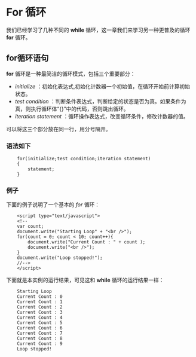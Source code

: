 # For 循环

我们已经学习了几种不同的 **while** 循环，这一章我们来学习另一种更普及的循环 **for** 循环。

## for循环语句

**for** 循环是一种最简洁的循环模式，包括三个重要部分：  

- *initialize* ：初始化表达式,初始化计数器一个初始值，在循环开始前计算初始状态。  
- *test condition* ：判断条件表达式，判断给定的状态是否为真。如果条件为真，则执行循环体“{}”中的代码，否则跳出循环。  
- *iteration statement* ：循环操作表达式，改变循环条件，修改计数器的值。  

可以将这三个部分放在同一行，用分号隔开。

### 语法如下   

```
    for(initialize;test condition;iteration statement)  
    {  
        statement;  
    }
```
    
### 例子
  
下面的例子说明了一个基本的 *for* 循环：
    
```
    <script type="text/javascript">
    <!--
    var count;
    document.write("Starting Loop" + "<br />");
    for(count = 0; count < 10; count++){
        document.write("Current Count : " + count );
        document.write("<br />");
    }
    document.write("Loop stopped!");
    //-->
    </script> 
```   
     
下面就是本实例的运行结果，可见这和 **while** 循环的运行结果一样： 

```
    Starting Loop
    Current Count : 0
    Current Count : 1
    Current Count : 2
    Current Count : 3
    Current Count : 4
    Current Count : 5
    Current Count : 6
    Current Count : 7
    Current Count : 8
    Current Count : 9
    Loop stopped!  
``` 
   
